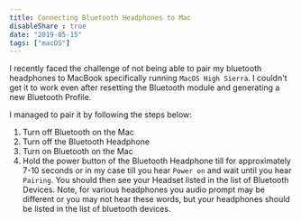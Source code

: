 ```yaml
---
title: Connecting Bluetooth Headphones to Mac
disableShare : true
date: "2019-05-15"
tags: ["macOS"]
---
```


I recently faced the challenge of not being able to pair my bluetooth headphones to MacBook specifically running `MacOS High Sierra`. I couldn't get it to work even after resetting the Bluetooth module and generating a new Bluetooth Profile.

I managed to pair it by following the steps below:

1.  Turn off Bluetooth on the Mac
2.  Turn off the Bluetooth Headphone
3.  Turn on Bluetooth on the Mac
4.  Hold the power button of the Bluetooth Headphone till for approximately 7-10 seconds or in my case till you hear `Power on` and wait until you hear `Pairing`. You should then see your Headset listed in the list of Bluetooth Devices. Note, for various headphones you audio prompt may be different or you may not hear these words, but your headphones should be listed in the list of bluetooth devices.
